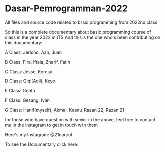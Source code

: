 # Dasar-Pemrogramman-2022
All files and source code related to basic programming from 2022nd class

So this is a complete documentary about basic programming course of class in the year 2022 in ITS
And this is the one who's been contributing on this documentary:

A Class: Jericho, Aan, Juan

B Class: Fira, Iftala, Zharif, Fatih

C Class: Jesse, Koresy

D Class: Qiqi(Aqil), Keyo

E Class: Genta

F Class: Gesang, Ivan

G Class: Hanif(myself), Akmal, Keanu. Razan 22, Razan 21

for those who have question with senior in the above, 
feel free to contact me in the instagram to get in touch with them

Here's my Instagram: @21naqruf


To see the Documentary click here:
